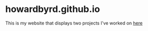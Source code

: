 # howardbyrd.github.io
This is my website that displays two projects I've worked on [here](https://howardbyrd.github.io)
